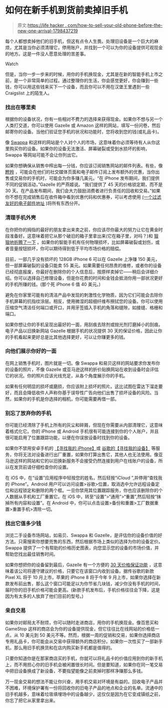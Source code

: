 # 如何在新手机到货前卖掉旧手机

> 原文:[https://life hacker . com/how-to-sell-your-old-phone-before-the-new-one-arrival-1798437219](https://lifehacker.com/how-to-sell-your-old-phone-before-the-new-one-arrives-1798437219)

每个人都想卖掉他们的旧手机，但这有点令人生畏。处理旧设备是一个巨大的麻烦，尤其是当你必须清理它，停用账户，并找到一个可以为你的设备提供可观现金的地方。这是一件没人愿意处理的苦差事。

Watch

但是，当你一步一步来的时候，用你的手机换现金，尤其是在新的智能手机上市之前，是一个非常简单的过程。通过整理你的生活，你会感觉更好，你会赚到一些钱，你可以用这些钱来买下一个设备，而且你可以不用在汉堡王里遇到一些 Craigslist 上的陌生人。

### **找出在哪里卖**

根据你的设备状况，你有一些相对不费力的选择来获得现金。如果你不想与另一个人类打交道，你可以使用 Gazelle 或 Amazon 这样的网站，填写一份问卷，然后邮寄你的设备。当他们验证您手机的状况和功能时，您将收到您的钱(或礼品卡)。

像 [Swappa](http://swappa.com) 和这样的网站是个人对个人的市场，这意味着你必须等待有人从你这里购买你的设备。如果你的设备无法激活、屏幕破裂或受到水损坏的影响，Swappa 等网站可能不会让你列出它。

如果你想确保从销售中榨出每一分钱，你应该订阅销售网站的邮件列表。有些，像 [瞪羚](https://www.gazelle.com/) ，可能会在他们的社交媒体页面和电子邮件订阅上发布额外的优惠，当你出售或交易你的手机时，可能会为你多赚几美元。“在 iPhone 发布期间，我们提供不同的促销活动，”Gazelle 的严燕姬说。“我们提供了 45 天的价格锁定期，而不是 30 天。在产品发布期间，我们会大力鼓励消费者进行负责任的回收和交易。”如果你不想在完成销售后在收件箱中看到优惠代码和优惠券，可以考虑使用 [(一个过滤友好的电子邮件地址](http://lifehacker.com/instant-disposable-gmail-addresses-144397) )将所有东西分开。

### **清理手机外壳**

在你把你的拇指的最好的朋友拿出来卖之前，你应该尽你最大的努力让它在黄金时段准备好。这意味着把它从那个破旧的箱子里拿出来(它在箱子里，对吗？)和 [狠狠地折腾了一下](https://lifehacker.com/how-to-properly-clean-all-your-gadgets-without-ruining-5875667) 。如果你的智能手机有任何物理损坏，比如屏幕破裂或划伤，或者音量按钮损坏，你可以期待得到低于平均市场价格的赔偿。

目前，一部几乎没有损坏的 128GB iPhone 6 可以在 Gazelle 上净赚 150 美元，但一部屏幕破裂的设备只能卖 55 美元。如果需要任何昂贵的维修，或者你的设备已经彻底报废，你最好在删除你的个人信息后，按原样卖掉它——稍后会详细介绍。你可以选择自己修理设备，但是你花费的时间和金钱会抵消你用一部状况更好的手机所赚的钱。(那个死 iPhone 6 值 40 美元。)

避免在你家里可能有的清洁产品中发现的刺激性化学物质，因为它们可能会去除你手机屏幕的抗指纹涂层。相反，使用微湿的超细纤维布擦拭您的设备。你可以使用压缩空气清洁任何端口或开口，并用牙签插入手机的角落和缝隙，如接缝、格栅和端口。

如果你想让你的手机呈现出最好的一面，用刮痕去除剂或抛光剂打磨掉小的刮痕。电子产品以旧换新网站 Gazelle 根据手机的状况提供 30 天的保证价格，因此让你的手机看起来更好总是比其他选择更好，可以让你赚更多的钱。

### 向他们展示你好的一面

在网上销售手机时，图片就是一切。像 Swappa 和易贝这样的网站要求你发布你的设备的照片，不像 Gazelle 或亚马逊这样的折价贴换网站在收到设备时会评估它的状况。你的照片应该光线充足，从各个角度展示你的手机。

如果有任何明显的损坏或磨损，你应该附上损坏的照片。这比试图在雷达下溜走要好，而且会降低收件人声称你基于误导性广告向他们出售了损坏设备的风险。当然，如果你的手机是你选择的相机，你可能需要再借一部。

### **别忘了放弃你的手机**

你可能已经清除了手机上所有的灰尘和碎屑，但现在你需要从内部清理它，这意味着格式化它。你的 iPhone 或 Android 手机很有可能连接到你的个人账户，并且很可能启用了位置跟踪功能，以便在你误放设备时找到你的设备。

如果你不禁用安卓手机的 [【寻找我的 iPhone】](https://support.apple.com/explore/find-my-iphone-ipad-mac-watch)或 [谷歌的【寻找我的设备】](https://www.google.com/android/find?hl=en_US) 等服务，你将无法对设备进行出厂重置，如果你打算出售它，其他人也无法使用。像亚马逊这样的网站和它的以旧换新服务不会接受仍然连接到用户在线账户的设备，所以在发货前请仔细检查你的设置。

在 iOS 中，在“设置”应用程序中轻按您的姓名，然后轻按“iCloud ”,并停用“查找我的 iPhone”。Android 用户可以访问设置>谷歌>位置，取消选中允许远程设备定位和远程锁定和删除的两个框。一旦你禁用其位置跟踪服务，你也应该删除你的个人数据从手机和工厂重置它。在 iOS 中，转至“设置”>“通用”>“重置”,然后轻按“抹掉所有内容和设置”。在 Android 中，你可以点击设置>备份和重置>工厂数据重置>重置手机>清除一切。

### **找出它值多少钱**

浏览二手设备市场网站，如易贝、Swappa 和 Gazelle，是评估你的设备价值的好方法。只需搜索你想要兜售的东西，然后根据市场上类似的选择为你的设备定价。Swappa 提供了一个有帮助的价格历史图表，向您显示您的设备的市场价值，并帮助您找出最佳销售时间。

如果你想把你的设备留到最后，Gazelle 有一个方便的 [30 天价格保证功能](https://www.gazelle.com/help/faq/sell/question_5) ，这意味着该公司将遵守建议的价格，只要它在该窗口内收到设备。据传谷歌的新款 Pixel XL 将于 10 月上市，苹果的 iPhone 8 将于今年 9 月上市，如果你选择在新款发布前出售，那么这个窗口可能足以为你节省几块钱，减少你没有手机的时间，届时你的旧手机价格可能会更高。(新款手机发布后，手机价格往往会下降，这是因为有太多的人放弃了他们目前的型号。)

### **亲自交易**

如果你对邮局太不耐烦，你可以随时走进商店，用你的手机换现金。像百思买和 GameStop 这样的商店会为你的设备提供现金，但它往往比在线网站的价格低一点，从 10 美元到 50 美元不等。然而，根据一周的促销和交易，如果你选择商店专用礼品卡，你可能会从交易中获得额外的商店积分。如果你一次性买了一部新手机，那么用旧手机换货和在店内购买新手机都是值得的。

只要你知道你是在那家商店买的手机，你就可以将礼品卡的价值应用到你的新手机上，而不用担心你的旧手机会被闲置很长时间。但是要知道，如果你在同一笔交易中把旧设备换成了新设备，不要指望能像之前卖掉时那样净赚那么多钱。

万一现金交易的想法不能让你兴奋，用手机交易对环境是有益的。回收电子产品并不困难，环境保护署有一份将回收你的旧电子产品的地点和企业的名单。流通中的旧手机越多，意味着垃圾填埋场中的设备越少，这仅仅是因为在它变成镇纸之前，你忘了把它从家里拿出来。